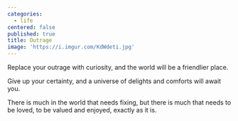 ```yaml
---
categories:
  - life
centered: false
published: true
title: Outrage
image: 'https://i.imgur.com/KdWdeti.jpg'
---
```

Replace your outrage
with curiosity, 
and the world will be
a friendlier place.

Give up your certainty,
and a universe 
of delights and comforts 
will await you.

There is much in the world
that needs fixing,
but there is much 
that needs to be loved,
to be valued and enjoyed,
exactly as it is. 
